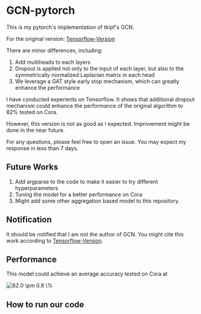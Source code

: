# GCN-pytorch
This is my pytorch's implementation of tkipf's GCN. 

For the original version:
[Tensorflow-Version](https://github.com/tkipf/gcn)

There are minor differences, including:

1. Add multiheads to each layers
2. Dropout is applied not only to the input of each layer, but also to the symmetrically normalized Laplacian matrix in each head
3. We leverage a GAT style early stop mechanism, which can greatly enhance the performance

I have conducted experients on Tensorflow. It shows that additional dropout mechanism could enhance the performance of the original algorithm to 82% tested on Cora.

However, this version is not as good as I expected. Improvement might be done in the near future.

For any questions, please feel free to open an issue. You may expect my response in less than 7 days.

## Future Works
1. Add argparse to the code to make it easier to try different hyperparameters
2. Tuning the model for a better performance on Cora
3. Might add some other aggregation based model to this repository.

## Notification
It should be notified that I am not the author of GCN. You might cite this work according to [Tensorflow-Version](https://github.com/tkipf/gcn).

## Performance
This model could achieve an average accuracy tested on Cora at 

<img src="https://latex.codecogs.com/gif.latex?82.0&space;\pm&space;0.8&space;\%" title="82.0 \pm 0.8 \%" />

## How to run our code

